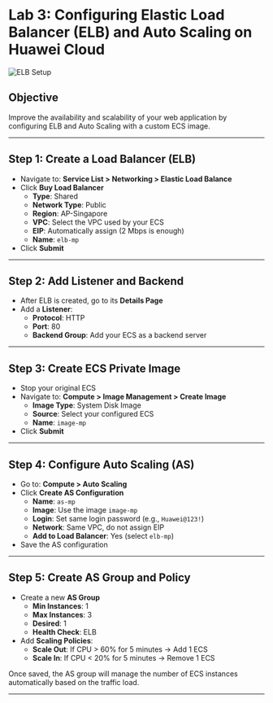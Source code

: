 # Lab 3: Configuring Elastic Load Balancer (ELB) and Auto Scaling on Huawei Cloud

![ELB Setup](images/S3)

## Objective
Improve the availability and scalability of your web application by configuring ELB and Auto Scaling with a custom ECS image.

---

## Step 1: Create a Load Balancer (ELB)

- Navigate to: **Service List > Networking > Elastic Load Balance**
- Click **Buy Load Balancer**
  - **Type**: Shared
  - **Network Type**: Public
  - **Region**: AP-Singapore
  - **VPC**: Select the VPC used by your ECS
  - **EIP**: Automatically assign (2 Mbps is enough)
  - **Name**: `elb-mp`
- Click **Submit**

---

## Step 2: Add Listener and Backend

- After ELB is created, go to its **Details Page**
- Add a **Listener**:
  - **Protocol**: HTTP
  - **Port**: 80
  - **Backend Group**: Add your ECS as a backend server

---

## Step 3: Create ECS Private Image

- Stop your original ECS
- Navigate to: **Compute > Image Management > Create Image**
  - **Image Type**: System Disk Image
  - **Source**: Select your configured ECS
  - **Name**: `image-mp`
- Click **Submit**

---

## Step 4: Configure Auto Scaling (AS)

- Go to: **Compute > Auto Scaling**
- Click **Create AS Configuration**
  - **Name**: `as-mp`
  - **Image**: Use the image `image-mp`
  - **Login**: Set same login password (e.g., `Huawei@123!`)
  - **Network**: Same VPC, do not assign EIP
  - **Add to Load Balancer**: Yes (select `elb-mp`)
- Save the AS configuration

---

## Step 5: Create AS Group and Policy

- Create a new **AS Group**
  - **Min Instances**: 1
  - **Max Instances**: 3
  - **Desired**: 1
  - **Health Check**: ELB
- Add **Scaling Policies**:
  - **Scale Out**: If CPU > 60% for 5 minutes → Add 1 ECS
  - **Scale In**: If CPU < 20% for 5 minutes → Remove 1 ECS

Once saved, the AS group will manage the number of ECS instances automatically based on the traffic load.

---
